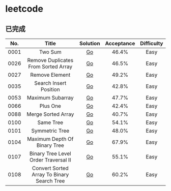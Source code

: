 # leetcode

## 已完成

No.|Title|Solution|Acceptance|Difficulty|
:--:|:-----:|:--------:|:----------:|:----------:|
0001|Two Sum|[Go](https://github.com/rosenlo/leetcode/tree/master/topics/0001.TwoSum)|46.4%|Easy
0026|Remove Duplicates From Sorted Array|[Go](https://github.com/rosenlo/leetcode/tree/master/topics/0026.RemoveDuplicatesFromSortedArray)|46.5%|Easy
0027|Remove Element|[Go](https://github.com/rosenlo/leetcode/tree/master/topics/0027.RemoveElement)|49.2%|Easy
0035|Search Insert Position|[Go](https://github.com/rosenlo/leetcode/tree/master/topics/0035.SearchInsertPosition)|42.8%|Easy
0053|Maximum Subarray|[Go](https://github.com/rosenlo/leetcode/tree/master/topics/0053.MaximumSubarray)|47.7%|Easy
0066|Plus One|[Go](https://github.com/rosenlo/leetcode/tree/master/topics/0066.PlusOne)|42.4%|Easy
0088|Merge Sorted Array|[Go](https://github.com/rosenlo/leetcode/tree/master/topics/0088.MergeSortedArray)|40.7%|Easy
0100|Same Tree|[Go](https://github.com/rosenlo/leetcode/tree/master/topics/0100.SameTree)|54.1%|Easy
0101|Symmetric Tree|[Go](https://github.com/rosenlo/leetcode/tree/master/topics/0101.SymmetricTree)|48.0%|Easy
0104|Maximum Depth Of Binary Tree|[Go](https://github.com/rosenlo/leetcode/tree/master/topics/0104.MaximumDepthOfBinaryTree)|67.9%|Easy
0107|Binary Tree Level Order Traversal II|[Go](https://github.com/rosenlo/leetcode/tree/master/topics/0107.BinaryTreeLevelOrderTraversalII)|55.1%|Easy
0108|Convert Sorted Array To Binary Search Tree|[Go](https://github.com/rosenlo/leetcode/tree/master/topics/0108.ConvertSortedArrayToBinarySearchTree)|60.2%|Easy
